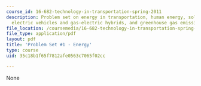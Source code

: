 ```yaml
---
course_id: 16-682-technology-in-transportation-spring-2011
description: Problem set on energy in transportation, human energy, solar power, biofuels,
  electric vehicles and gas-electric hybrids, and greenhouse gas emissions.
file_location: /coursemedia/16-682-technology-in-transportation-spring-2011/35c18b1f65f7812afe0563c7065f02cc_MIT16_682S11_ques1.pdf
file_type: application/pdf
layout: pdf
title: 'Problem Set #1 - Energy'
type: course
uid: 35c18b1f65f7812afe0563c7065f02cc

---
```

None